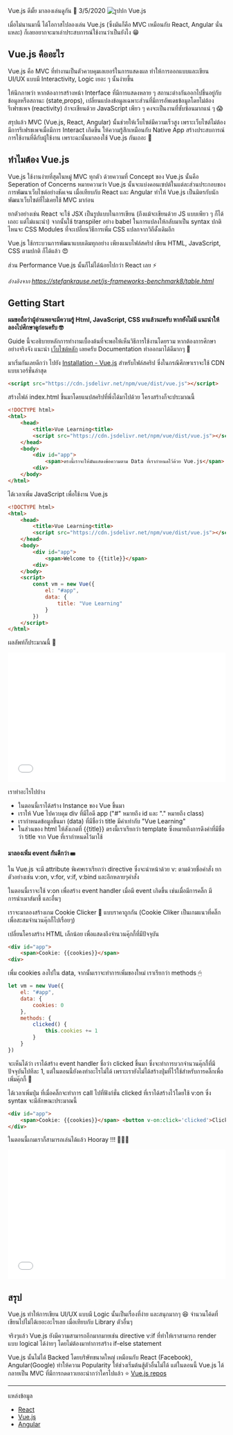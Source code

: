 Vue.js ดีมั้ย มาลองเล่นดูกัน 🎉
3/5/2020
![รูปปก Vue.js](https://hackernoon.com/hn-images/1*ACR0gj0wbx91V_xgURifWg.png)

เมื่อไม่นานมานี้ ได้โอกาสไปลองเล่น Vue.js (ซึ่งมันก็คือ MVC เหมือนกับ React, Angular นั่นแหละ) ก็เลยอยากจะมาเล่าประสบการณ์ใช้งานว่าเป็นยังไง 😁

## Vue.js คืออะไร
Vue.js คือ MVC ที่ทำงานเป็นตัวควบคุมเลเยอร์ในการแสดงผล ทำให้การออกแบบและเขียน UI/UX แบบมี Interactivity, Logic เยอะ ๆ นั้นง่ายขึ้น

ให้นึกภาพว่า หากต้องการสร้างหน้า Interface ที่มีการแสดงหลาย ๆ สถานะต่างกันออกไปขึ้นอยู่กับข้อมูลหรือสถานะ (state,props), เปลี่ยนแปลงข้อมูลเฉพาะส่วนที่มีการอัพเดธข้อมูลโดยไม่ต้องรีเฟรชเพจ (reactivity) ถ้าจะเขียนด้วย JavaScript เพียว ๆ คงจะเป็นงานที่ซับซ้อนมากแน่ ๆ 😱

สรุปแล้ว MVC (Vue.js, React, Angular) นั้นช่วยให้เว็บไซต์มีความเร็วสูง เพราะเว็บไซต์ไม่ต้องมีการรีเฟรชเพจเมื่อมีการ Interact เกิดขึ้น ให้ความรู้สึกเหมือนกับ Native App สร้างประสบการณ์การใช้งานที่ดีกับผู้ใช้งาน เพราะฉะนั้นมาลองใช้ Vue.js กันเถอะ 🎉

## ทำไมต้อง Vue.js
Vue.js ใช้งานง่ายที่สุดในหมู่ MVC ทุกตัว ด้วยความที่ Concept ของ Vue.js นั้นคือ Seperation of Concerns หมายความว่า Vue.js นั้นจะแบ่งคอนเซปต์ในแต่ละส่วนประกอบของการพัฒนาเว็บไซต์อย่างชัดเจน เมื่อเทียบกับ React และ Angular ทำให้ Vue.js เป็นมิตรกับนักพัฒนาเว็บไซต์ที่ไม่เคยใช้ MVC มาก่อน

ยกตัวอย่างเช่น React จะใช้ JSX เป็นรูปแบบในการเขียน (ถึงแม้จะเขียนด้วย JS แบบเพียว ๆ ก็ได้เถอะ แต่ไม่แนะนำ) จากนั้นใช้ transpiler อย่าง babel ในการแปลงให้กลับมาเป็น syntax ปกติ ไหนจะ CSS Modules ที่จะเปลี่ยนวิธีการเพิ่ม CSS แปลกจากวิถีดั้งเดิมอีก

Vue.js ใช้กระบวนการพัฒนาแบบเดิมทุกอย่าง เพียงแนบไฟล์สคริป เขียน HTML, JavaScript, CSS ตามปกติ ก็ได้แล้ว 😍

ส่วน Performance Vue.js นั้นก็ไม่ได้น้อยไปกว่า React เลย ⚡

*อ้างอิงจาก https://stefankrause.net/js-frameworks-benchmark8/table.html*

## Getting Start
**ผมขอถือว่าผู้อ่านพอจะมีความรู้ Html, JavaScript, CSS มาแล้วนะครับ หากยังไม่มี แนะนำให้ลองไปศึกษาดูก่อนครับ 🤓**

Guide นี้จะอธิบายหลักการทำงานเบื้องต้นที่จะพอให้เห็นวิธีการใช้งานโดยรวม หากต้องการศึกษาอย่างจริงจัง แนะนำ [เว็บไซต์หลัก](https://vuejs.org) เลยครับ Documentation ทำออกมาได้ดีมากๆ 📖

มาเริ่มกันเลยดีกว่า ไปยัง [Installation - Vue.js](https://vuejs.org/v2/guide/installation.html) สำหรับไฟล์สคริป ซึ่งในกรณึศึกษาเราจะใช้ CDN แบบเวอร์ชั่นล่าสุด
```html
<script src="https://cdn.jsdelivr.net/npm/vue/dist/vue.js"></script>
```

สร้างไฟล์ index.html ขึ้นมาโดยแนปสคริปที่พึ่งได้มาไปด้วย โครงสร้างก็จะประมาณนี้
```html
<!DOCTYPE html>
<html>
	<head>
		<title>Vue Learning<title>
		<script src="https://cdn.jsdelivr.net/npm/vue/dist/vue.js"></script>
	</head>
	<body>
		<div id="app">
			<span>ตรงนี้เราจะให้มันแสดงข้อความตาม Data ที่เรากำหนดไว้ด้วย Vue.js</span>
		<div>
	</body>
</html>
```

ได้เวลาเพิ่ม JavaScript เพื่อใช้งาน Vue.js
```html
<!DOCTYPE html>
<html>
	<head>
		<title>Vue Learning<title>
		<script src="https://cdn.jsdelivr.net/npm/vue/dist/vue.js"></script>
	</head>
	<body>
		<div id="app">
			<span>Welcome to {{title}}</span>
		<div>
	</body>
	<script>
		const vm = new Vue({
			el: "#app",
			data: {
				title: "Vue Learning"
			}
		})
	</script>
</html>
```

ผลลัพท์ก็ประมาณนี้ 🎉

<iframe width="100%" height="300" src="//jsfiddle.net/littleboycoding/3pjq865v/1/embedded/result,js,html/" allowfullscreen="allowfullscreen" allowpaymentrequest frameborder="0"></iframe>

เราทำอะไรไปบ้าง
- ในตอนนี้เราได้สร้าง Instance ของ Vue ขึ้นมา
- เราให้ Vue ไปควบคุม div ที่มีไอดี app ("#" หมายถึง id และ "." หมายถึง class)
- เรากำหนดข้อมูลขึ้นมา (data) ที่มีชื่อว่า title มีค่าเท่ากับ "Vue Learning"
- ในส่วนของ html ให้สังเกตที่ {{title}} ตรงนี้เราเรียกว่า template ซึ่งหมายถึงการดึงค่าที่มีชื่อว่า title จาก Vue ที่เรากำหนดไว้มาใช้

#### มาลองเพิ่ม event กันดีกว่า ⌨

ใน Vue.js จะมี attribute พิเศษเราเรียกว่า directive ซึ่งจะนำหน้าด้วย v: ตามด้วยชื่อคำสั่ง ยกตัวอย่างเช่น v:on, v:for, v:if, v:bind และอีกหลายๆคำสั่ง

ในตอนนี้เราจะใช้ v:on เพื่อสร้าง event handler เมื่อมี event เกิดขึ้น เช่นเมื่อมีการคลิ๊ก มีการนำเมาส์มาชี้ และอื่นๆ

เราจะมาลองสร้างเกม Cookie Clicker 🍪 แบบราคาถูกกัน (Cookie Cliker เป็นเกมแนวที่คลิ๊กเพื่อสะสมจำนวนคุ๊กกี้ไปเรื่อยๆ)

เปลี่ยนโครงสร้าง HTML เล็กน้อย เพื่อแสดงถึงจำนวนคุ๊กกี้ที่มีปัจจุบัน

```html
<div id="app">
	<span>Cookie: {{cookies}}</span>
<div>
```

เพื่ม cookies ลงไปใน data, จากนั้นเราจะทำการเพิ่มของใหม่ เราเรียกว่า methods 🖱
```javascript
let vm = new Vue({
	el: "#app",
	data: {
		cookies: 0
	},
	methods: {
		clicked() {
			this.cookies += 1
		}
	}
})
```

จะเห็นได้ว่า เราได้สร้าง event handler ชื่อว่า clicked ขึ้นมา ซึ่งจะทำการบวกจำนวนคุ๊กกี้ที่มีปัจจุบันไปทีละ 1, แต่ในตอนนี้ยังคงทำอะไรไม่ได้ เพราะเรายังไม่ได้สร้างปุ่มที่ไว้ใช้สำหรับการคลิ๊กเพื่อเพิ่มคุ๊กกี้ 🍪

ได้เวลาเพิ่มปุ่ม ที่เมื่อคลิ๊กจะทำการ call ไปที่ฟังก์ชั่น clicked ที่เราได้สร้างไว้โดยใช้ v:on ซึ่ง syntax จะมีลักษณะประมาณนี้

```html
<div id="app">
	<span>Cookie: {{cookies}}</span> <button v-on:click='clicked'>Click me</button>
</div>
```

ในตอนนี้เกมเราก็สามารถเล่นได้แล้ว Hooray !!! 🎉🎉🎉

<iframe width="100%" height="300" src="//jsfiddle.net/littleboycoding/7jqg8k5v/1/embedded/result,js,html" allowfullscreen="allowfullscreen" allowpaymentrequest frameborder="0"></iframe>

## สรุป
Vue.js ทำให้การเขียน UI/UX แบบมี Logic นั้นเป็นเรื่องที่ง่าย และสนุกมากๆ 😆 จำนวนโค้ดที่เขียนไปไม่ได้เยอะอะไรเลย เมื่อเทียบกับ Library ตัวอื่นๆ

จริงๆแล้ว Vue.js ยังมีความสามารถอีกมากมายเช่น directive v:if ที่ทำให้เราสามารถ render แบบ logical ได้ง่ายๆ โดยไม่ต้องมาทำการสร้าง if-else statement

Vue.js นั้นไม่ได้ Backed โดยบริษัทขนาดใหญ่ เหมือนกับ React (Facebook), Angular(Google) ทำให้ความ Popularity ให้ช่วงเริ่มต้นสู้ตัวอื่นไม่ได้ แต่ในตอนนี้ Vue.js ได้กลายเป็น MVC ที่มีการกดดาวเยอะนำกว่าใครไปแล้ว ⭐ [Vue.js repos](https://github.com/vuejs/vue)

---

แหล่งข้อมูล
- [React](https://reactjs.org/)
- [Vue.js](https://vuejs.org/)
- [Angular](https://angular.io/)
